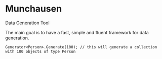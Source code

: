 # Munchausen
Data Generation Tool

The main goal is to have a fast, simple and fluent framework for data generation.

    Generator<Person>.Generate(100); // this will generate a collection with 100 objects of type Person

